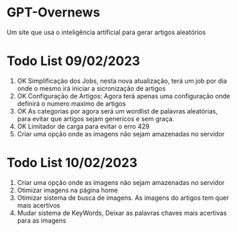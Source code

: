 # GPT-Overnews
Um site que usa o inteligência artificial para gerar artigos aleatórios

# Todo List 09/02/2023

1. OK Simplificação dos Jobs, nesta nova atualização, terá um job por dia onde o mesmo irá iniciar a sicronização de artigos
2. OK Configuração de Artigos: Agora terá apenas uma configuração onde definirá o numero maximo de artigos
3. OK As categorias por agora será um wordlist de palavras aleatórias, para evitar que artigos sejam genericos e sem graça.
4. OK Limitador de carga para evitar o erro 429
5. Criar uma opção onde as imagens não sejam amazenadas no servidor

# Todo List 10/02/2023

1. Criar uma opção onde as imagens não sejam amazenadas no servidor
2. Otimizar imagens na página home
3. Otimizar sistema de busca de imagens. As imagens do artigos tem quer mais acertivos
4. Mudar sistema de KeyWords, Deixar as palavras chaves mais acertivas para as imagens

